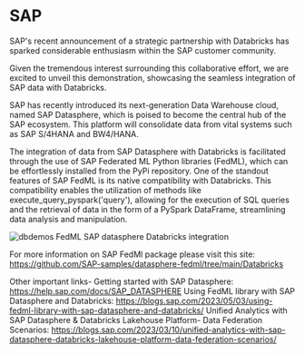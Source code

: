 # SAP

SAP's recent announcement of a strategic partnership with Databricks has sparked considerable enthusiasm within the SAP customer community.

Given the tremendous interest surrounding this collaborative effort, we are excited to unveil this demonstration, showcasing the seamless integration of SAP data with Databricks.

SAP has recently introduced its next-generation Data Warehouse cloud, named SAP Datasphere, which is poised to become the central hub of the SAP ecosystem. This platform will consolidate data from vital systems such as SAP S/4HANA and BW4/HANA.

The integration of data from SAP Datasphere with Databricks is facilitated through the use of SAP Federated ML Python libraries (FedML), which can be effortlessly installed from the PyPi repository. One of the standout features of SAP FedML is its native compatibility with Databricks. This compatibility enables the utilization of methods like execute_query_pyspark('query'), allowing for the execution of SQL queries and the retrieval of data in the form of a PySpark DataFrame, streamlining data analysis and manipulation.

![dbdemos FedML SAP datasphere Databricks integration](https://github.com/databricks-demos/partners/assets/108156232/2faab4e4-af00-49b9-98c3-3fd8707c84bb)

For more information on SAP FedMl package please visit this site: https://github.com/SAP-samples/datasphere-fedml/tree/main/Databricks

Other important links-
Getting started with SAP Datasphere: https://help.sap.com/docs/SAP_DATASPHERE
Using FedML library with SAP Datasphere and Databricks: https://blogs.sap.com/2023/05/03/using-fedml-library-with-sap-datasphere-and-databricks/
Unified Analytics with SAP Datasphere & Databricks Lakehouse Platform- Data Federation Scenarios: https://blogs.sap.com/2023/03/10/unified-analytics-with-sap-datasphere-databricks-lakehouse-platform-data-federation-scenarios/
